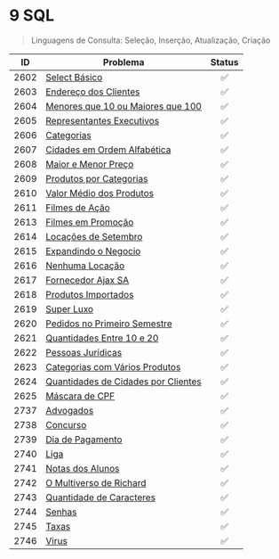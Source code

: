 # 9 SQL

>Linguagens de Consulta: Seleção, Inserção, Atualização, Criação

|ID|Problema|Status|
|-|-|:-:|
|2602|[Select Básico](https://github.com/JefersonMelo/01-URI/tree/master/09-SQL/URI-2602)|:white_check_mark:|
|2603|[Endereço dos Clientes](https://github.com/JefersonMelo/01-URI/tree/master/09-SQL/URI-2603)|:white_check_mark:|
|2604|[Menores que 10 ou Maiores que 100](https://github.com/JefersonMelo/01-URI/tree/master/09-SQL/URI-2604)|:white_check_mark:|
|2605|[Representantes Executivos](https://github.com/JefersonMelo/01-URI/tree/master/09-SQL/URI-2605)|:white_check_mark:|
|2606|[Categorias](https://github.com/JefersonMelo/01-URI/tree/master/09-SQL/URI-2606)|:white_check_mark:|
|2607|[Cidades em Ordem Alfabética](https://github.com/JefersonMelo/01-URI/tree/master/09-SQL/URI-2607)|:white_check_mark:|
|2608|[Maior e Menor Preço](https://github.com/JefersonMelo/01-URI/tree/master/09-SQL/URI-2608)|:white_check_mark:|
|2609|[Produtos por Categorias](https://github.com/JefersonMelo/01-URI/tree/master/09-SQL/URI-2609)|:white_check_mark:|
|2610|[Valor Médio dos Produtos](https://github.com/JefersonMelo/01-URI/tree/master/09-SQL/URI-2610)|:white_check_mark:|
|2611|[Filmes de Ação](https://github.com/JefersonMelo/01-URI/tree/master/09-SQL/URI-2611)|:white_check_mark:|
|2613|[Filmes em Promoção](https://github.com/JefersonMelo/01-URI/tree/master/09-SQL/URI-2613)|:white_check_mark:|
|2614|[Locações de Setembro](https://github.com/JefersonMelo/01-URI/tree/master/09-SQL/URI-2614)|:white_check_mark:|
|2615|[Expandindo o Negocio](https://github.com/JefersonMelo/01-URI/tree/master/09-SQL/URI-2615)|:white_check_mark:|
|2616|[Nenhuma Locação](https://github.com/JefersonMelo/01-URI/tree/master/09-SQL/URI-2616)|:white_check_mark:|
|2617|[Fornecedor Ajax SA](https://github.com/JefersonMelo/01-URI/tree/master/09-SQL/URI-2617)|:white_check_mark:|
|2618|[Produtos Importados](https://github.com/JefersonMelo/01-URI/tree/master/09-SQL/URI-2618)|:white_check_mark:|
|2619|[Super Luxo](https://github.com/JefersonMelo/01-URI/tree/master/09-SQL/URI-2619)|:white_check_mark:|
|2620|[Pedidos no Primeiro Semestre](https://github.com/JefersonMelo/01-URI/tree/master/09-SQL/URI-2620)|:white_check_mark:|
|2621|[Quantidades Entre 10 e 20](https://github.com/JefersonMelo/01-URI/tree/master/09-SQL/URI-2621)|:white_check_mark:|
|2622|[Pessoas Jurídicas](https://github.com/JefersonMelo/01-URI/tree/master/09-SQL/URI-2622)|:white_check_mark:|
|2623|[Categorias com Vários Produtos](https://github.com/JefersonMelo/01-URI/tree/master/09-SQL/URI-2623)|:white_check_mark:|
|2624|[Quantidades de Cidades por Clientes](https://github.com/JefersonMelo/01-URI/tree/master/09-SQL/URI-2624)|:white_check_mark:|
|2625|[Máscara de CPF](https://github.com/JefersonMelo/01-URI/tree/master/09-SQL/URI-2625)|:white_check_mark:|
|2737|[Advogados](https://github.com/JefersonMelo/01-URI/tree/master/09-SQL/URI-2737)|:white_check_mark:|
|2738|[Concurso](https://github.com/JefersonMelo/01-URI/tree/master/09-SQL/URI-2738)|:white_check_mark:|
|2739|[Dia de Pagamento](https://github.com/JefersonMelo/01-URI/tree/master/09-SQL/URI-2739)|:white_check_mark:|
|2740|[Liga](https://github.com/JefersonMelo/01-URI/tree/master/09-SQL/URI-2740)|:white_check_mark:|
|2741|[Notas dos Alunos](https://github.com/JefersonMelo/01-URI/tree/master/09-SQL/URI-2741)|:white_check_mark:
|2742|[O Multiverso de Richard](https://github.com/JefersonMelo/01-URI/tree/master/09-SQL/URI-2742)|:white_check_mark:
|2743|[Quantidade de Caracteres](https://github.com/JefersonMelo/01-URI/tree/master/09-SQL/URI-2743)|:white_check_mark:
|2744|[Senhas](https://github.com/JefersonMelo/01-URI/tree/master/09-SQL/URI-2744)|:white_check_mark:
|2745|[Taxas](https://github.com/JefersonMelo/01-URI/tree/master/09-SQL/URI-2745)|:white_check_mark:
|2746|[Virus](https://github.com/JefersonMelo/01-URI/tree/master/09-SQL/URI-2746)|:white_check_mark:
